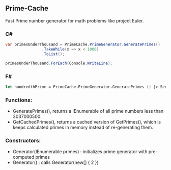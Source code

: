 ## Prime-Cache
Fast Prime number generator for math problems like project Euler.

### C# #
```csharp
var primesUnderThousand = PrimeCache.PrimeGenerator.GeneratePrimes()
                .TakeWhile(x => x < 1000)
                .ToList();

primesUnderThousand.ForEach(Console.WriteLine);
```

### F# #
```fsharp
let hundredthPrime = PrimeCache.PrimeGenerator.GeneratePrimes () |> Seq.item 99
```

### Functions:
- GeneratePrimes(), returns a IEnumerable of all prime numbers less than 3037000500.
- GetCachedPrimes(), returns a cached version of GetPrimes(), which is keeps calculated primes in memory instead of re-generating them. 

### Constructors:
- Generator(IEnumerable<int> primes) : initializes prime generator with pre-computed primes
- Generator() : calls Generator(new[] { 2 })
